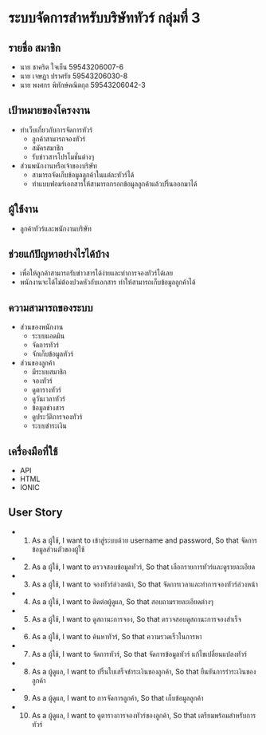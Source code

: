 # ระบบจัดการสำหรับบริษัททัวร์  กลุ่มที่ 3
## รายชื่อ สมาชิก 
   * นาย ชาคริต ใจเย็น 59543206007-6 
   * นาย เจษฏา ปราศรัย 59543206030-8 
   * นาย พงศกร พิทักษ์คณิตกุล 59543206042-3 
        
## เป้าหมายของโครงงาน 
   * ทำเว็บเกี่ยวกับการจัดการทัวร์ 
        * ลูกค้าสามารถจองทัวร์
        * สมัครสมาชิก
        * รับข่าวสารโปรโมชั่นต่างๆ 
   * ส่วนพนักงานหรือเจ้าของบริษัท 
        * สามารถจัดเก็บข้อมูลลูกค้าในแต่ละทัวร์ได้
        * ทำแบบฟอมร์เอกสารให้สามารถกรอกข้อมูลลูกค้าแล้วปริ้นออกมาได้ 
        
## ผู้ใช้งาน 
   * ลูกค้าทัวร์และพนักงานบริษัท
    
## ช่วยแก้ปัญหาอย่างไรได้บ้าง 
   * เพื่อให้ลูกค้าสามารถรับข่าวสารได้ง่ายและทำการจองทัวร์ได้เลย 
   * พนักงานจะได้ไม่ต้องปวดหัวกับเอกสาร ทำให้สามารถเก็บข้อมูลลูกค้าได้
        
## ความสามารถของระบบ 
   * ส่วนของพนักงาน
        * ระบบแอดมิน
        * จัดการทัวร์
        * จักเก็บข้อมูลทัวร์
   * ส่วนของลูกค้า 
        * มีระบบสมาชิก
        * จองทัวร์
        * ดูตารางทัวร์
        * ดูวันเวลาทัวร์
        * ข้อมูลข่างสาร
        * ดูประวัติการจองทัวร์
        * ระบบชำระเงิน
                
## เครื่องมือที่ใช้ 
   * API
   * HTML 
   * IONIC 
## User Story
   * 1. As a ผู้ใช้, I want to เข้าสู่ระบบด้วย username and password, So that จัดการข้อมูลส่วนตัวของผู้ใช้
   * 2. As a ผู้ใช้, I want to ตรวจสอบข้อมูลทัวร์, So that เลือกรายการทัวร์และดูรายละเอียด
   * 3. As a ผู้ใช้, I want to จองทัวร์ล่วงหน้า, So that จัดการเวลาและทำการจองทัวร์ล่วงหน้า
   * 4. As a ผู้ใช้, I want to ติดต่อผู้ดูแล, So that สอบถามรายละเอียดต่างๆ
   * 5. As a ผู้ใช้, I want to ดูสถานะการจอง, So that ตรวจสอบดูสถานะการจองสำเร็จ
   * 6. As a ผู้ใช้, I want to ค้นหาทัวร์, So that ความรวดเร็วในการหา 
   * 7. As a ผู้ใช้, I want to จัดการทัวร์, So that จัดการข้อมูลทัวร์ แก้ไขเปลี่ยนแปลงทัวร์
   * 8. As a ผู้ดูแล, I want to ปริ้นใบเสร็จชำระเงินของลูกค้า, So that ยืนยันการรำระเงินของลูกค้า
   * 9. As a ผู้ดูแล, I want to การจัดการลูกค้า, So that เก็บข้อมูลลูกค้า 
   * 10. As a ผู้ดูแล, I want to ดูตารางการจองทัวร์ของลูกค้า, So that เตรียมพร้อมสำหรับการทัวร์

  
   
   

   
   


   
   
   
